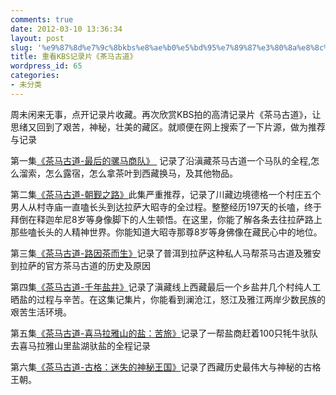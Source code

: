 ```yaml
---
comments: true
date: 2012-03-10 13:36:34
layout: post
slug: '%e9%87%8d%e7%9c%8bkbs%e8%ae%b0%e5%bd%95%e7%89%87%e3%80%8a%e8%8c%b6%e9%a9%ac%e5%8f%a4%e9%81%93%e3%80%8b'
title: 重看KBS记录片《茶马古道》
wordpress_id: 65
categories:
- 未分类
---
```


周未闲来无事，点开记录片收藏。再次欣赏KBS拍的高清记录片《茶马古道》，让思绪又回到了艰苦，神秘，壮美的藏区。就顺便在网上搜索了一下片源，做为推荐与记录

第一集[《茶马古道-最后的骡马商队》 ](http://v.youku.com/v_show/id_XNzA4MTE5OTY=.html) 记录了沿滇藏茶马古道一个马队的全程,怎么溜索，怎么露宿，怎么拿茶叶到西藏换马，及其他物品。

第二集[《茶马](http://v.youku.com/v_show/id_XNzEwODUyNjg=.html)[古道-朝觐之路》](http://v.youku.com/v_show/id_XNzEwODUyNjg=.html)此集严重推荐，记录了川藏边境德格一个村庄五个男人从村寺庙一直嗑长头到达拉萨大昭寺的全过程。整整经历197天的长嗑，终于拜倒在释迦牟尼8岁等身像脚下的人生顿悟。在这里，你能了解各条去往拉萨路上那些嗑长头的人精神世界。你能知道大昭寺那尊8岁等身佛像在藏民心中的地位。

第三集[《茶马古道-路因茶而生》](http://v.youku.com/v_show/id_XNzE0OTU2MzY=.html)记录了普洱到拉萨这种私人马帮茶马古道及雅安到拉萨的官方茶马古道的历史及原因

第四集[《茶马古道-千年盐井》](http://v.youku.com/v_show/id_XNzI1Njg3OTI=.html)记录了滇藏线上西藏最后一个乡盐井几个村纯人工晒盐的过程与辛苦。在这集记集片，你能看到澜沧江，怒江及雅江两岸少数民族的艰苦生活环境。

第五集[《茶马古道-喜马拉雅山的盐：苦旅》](http://v.youku.com/v_show/id_XMTI5MTE0ODk2.html)记录了一帮盐商赶着100只牦牛驮队去喜马拉雅山里盐湖驮盐的全程记录

第六集[《茶马古道-古格：迷失的神秘王国》](http://v.youku.com/v_show/id_XNzI1NjY2ODg=.html)记录了西藏历史最伟大与神秘的古格王朝。
